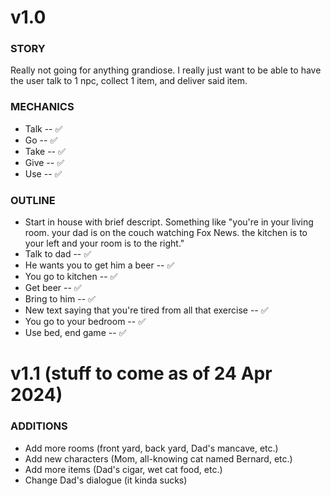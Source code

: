 ﻿# v1.0

### STORY
Really not going for anything grandiose. I really just want to be able to have the user talk to 1 npc, collect 1 item, and deliver said item.

### MECHANICS
* Talk -- ✅
* Go -- ✅
* Take -- ✅
* Give -- ✅
* Use -- ✅

### OUTLINE
* Start in house with brief descript. Something like "you're in your living room. your dad is on the couch watching Fox News. the kitchen is to your left and your room is to the right."
* Talk to dad -- ✅
* He wants you to get him a beer -- ✅
* You go to kitchen -- ✅
* Get beer -- ✅
* Bring to him -- ✅
* New text saying that you're tired from all that exercise -- ✅
* You go to your bedroom -- ✅
* Use bed, end game -- ✅

# v1.1 (stuff to come as of 24 Apr 2024)

### ADDITIONS
* Add more rooms (front yard, back yard, Dad's mancave, etc.)
* Add new characters (Mom, all-knowing cat named Bernard, etc.)
* Add more items (Dad's cigar, wet cat food, etc.)
* Change Dad's dialogue (it kinda sucks)
